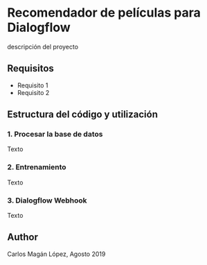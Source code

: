 # Recomendador de películas para Dialogflow

descripción del proyecto

## Requisitos

* Requisito 1
* Requisito 2

## Estructura del código y utilización

### 1. Procesar la base de datos

Texto

### 2. Entrenamiento

Texto


### 3. Dialogflow Webhook 

Texto

## Author

Carlos Magán López, Agosto 2019
